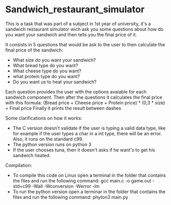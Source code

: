 # Sandwich_restaurant_simulator
This is a task that was part of a subject in 1st year of university, it's a sandwich restaurant simulator wich ask you some questions about how do you want your sandwich and then tells you the final price of it.

It consists in 5 questions that would be ask to the user to then calculate the final price of the sandwich:
- What size do you want your sandwich?
- What bread type do you want?
- What cheese type do you want?
- what protein type do you want?
- Do you want us to heat your sandwich?

Each question provides the user with the options avaiable for each sandwich component.
Then after the questions it calculates the final price with this formula: (Bread price + Cheese price + Protein price) * (0,3 * size) = Final price
Finally it prints the result between dashes

Some clarifications on how it works:
- The C version doesn't validate if the user is typing a valid data type, like for example if the user types a char in a int type, there will be an error. Also, it runs on the standard c99.
- The python version runs on python 3
- If the user chooses tuna, then it doesn't asks if he want's to get his sandwich heated.

Compilation:
- To compile this code on Linux open a terminal in the folder that contains the files and run the following command: gcc main.c -o game.out -std=c99 -Wall -Wconversion -Werror -lm
- To run the python version open a terminar in the folder that contains the files and run the following command: phyton3 main.py

